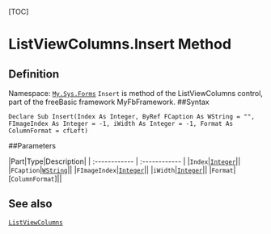[TOC]
# ListViewColumns.Insert Method

## Definition
Namespace: [`My.Sys.Forms`](My.Sys.Forms.md)
`Insert` is method of the ListViewColumns control, part of the freeBasic framework MyFbFramework.
##Syntax
```freeBasic
Declare Sub Insert(Index As Integer, ByRef FCaption As WString = "", FImageIndex As Integer = -1, iWidth As Integer = -1, Format As ColumnFormat = cfLeft)
```

##Parameters

|Part|Type|Description|
| :------------ | :------------ |
|`Index`|[`Integer`]("https://www.freebasic.net/wiki/KeyPgInteger")||
|`FCaption`|[`WString`]("https://www.freebasic.net/wiki/KeyPgWString")||
|`FImageIndex`|[`Integer`]("https://www.freebasic.net/wiki/KeyPgInteger")||
|`iWidth`|[`Integer`]("https://www.freebasic.net/wiki/KeyPgInteger")||
|`Format`|[`ColumnFormat`]||
## See also
[`ListViewColumns`](ListViewColumns.md)
